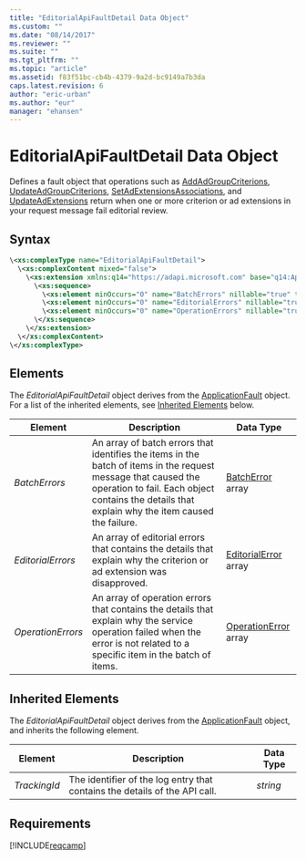 ```yaml
---
title: "EditorialApiFaultDetail Data Object"
ms.custom: ""
ms.date: "08/14/2017"
ms.reviewer: ""
ms.suite: ""
ms.tgt_pltfrm: ""
ms.topic: "article"
ms.assetid: f83f51bc-cb4b-4379-9a2d-bc9149a7b3da
caps.latest.revision: 6
author: "eric-urban"
ms.author: "eur"
manager: "ehansen"
---
```

# EditorialApiFaultDetail Data Object
Defines a fault object that operations such as [AddAdGroupCriterions](../campaign-api/addadgroupcriterions-service-operation.md), [UpdateAdGroupCriterions](../campaign-api/updateadgroupcriterions-service-operation.md), [SetAdExtensionsAssociations](../campaign-api/setadextensionsassociations-service-operation.md), and [UpdateAdExtensions](../campaign-api/updateadextensions-service-operation.md) return when one or more criterion or ad extensions in your request message fail editorial review.

## Syntax

```xml
\<xs:complexType name="EditorialApiFaultDetail">
  \<xs:complexContent mixed="false">
    \<xs:extension xmlns:q14="https://adapi.microsoft.com" base="q14:ApplicationFault">
      \<xs:sequence>
        \<xs:element minOccurs="0" name="BatchErrors" nillable="true" type="tns:ArrayOfBatchError" />
        \<xs:element minOccurs="0" name="EditorialErrors" nillable="true" type="tns:ArrayOfEditorialError" />
        \<xs:element minOccurs="0" name="OperationErrors" nillable="true" type="tns:ArrayOfOperationError" />
      \</xs:sequence>
    \</xs:extension>
  \</xs:complexContent>
\</xs:complexType>
```

## <a name="Elements"></a>Elements
The *EditorialApiFaultDetail* object derives from the [ApplicationFault](../campaign-api/applicationfault-data-object.md) object. For a list of the inherited elements, see [Inherited Elements](#InheritedElements) below.

|Element|Description|Data Type|
|-----------|---------------|-------------|
|*BatchErrors*|An array of batch errors that identifies the items in the batch of items in the request message that caused the operation to fail. Each object contains the details that explain why the item caused the failure.|[BatchError](../campaign-api/batcherror-data-object.md) array|
|*EditorialErrors*|An array of editorial errors that contains the details that explain why the criterion or ad extension was disapproved.|[EditorialError](../campaign-api/editorialerror-data-object.md) array|
|*OperationErrors*|An array of operation errors that contains the details that explain why the service operation failed when the error is not related to a specific item in the batch of items.|[OperationError](../campaign-api/operationerror-data-object.md) array|

## <a name="InheritedElements"></a>Inherited Elements
The *EditorialApiFaultDetail* object derives from the [ApplicationFault](../campaign-api/applicationfault-data-object.md) object, and inherits the following element. 

|Element|Description|Data Type|
|-----------|---------------|-------------|
|*TrackingId*|The identifier of the log entry that contains the details of the API call.|*string*|

## Requirements
[!INCLUDE[reqcamp](../campaign-api/includes/reqcamp.md)]